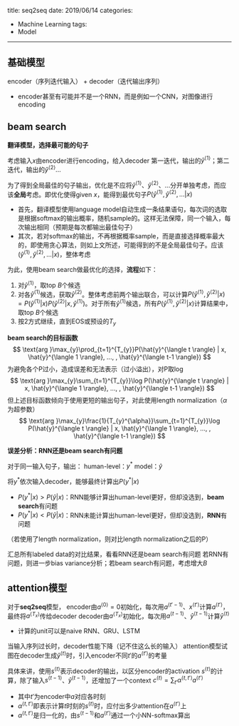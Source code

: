 title: seq2seq
date: 2019/06/14
categories:
- Machine Learning
tags:
- Model
---


## 基础模型

encoder（序列迭代输入） + decoder（迭代输出序列）
- encoder甚至有可能并不是一个RNN，而是例如一个CNN，对图像进行encoding


## beam search

**翻译模型，选择最可能的句子**

考虑输入$x$由encoder进行encoding，给入decoder
第一迭代，输出的$\hat{y}^{\langle 1 \rangle}$；第二迭代，输出的$\hat{y}^{\langle 2 \rangle}$...

为了得到全局最佳的句子输出，优化是不应将$\hat{y}^{\langle 1 \rangle}$、$\hat{y}^{\langle 2 \rangle}$、...分开单独考虑，而应该**全局**考虑。即优化使得given $x$，能得到最优句子$P(\hat{y}^{\langle 1 \rangle},\hat{y}^{\langle 2 \rangle},...|x)$

- 首先，翻译模型使用language model自动生成一条结果语句，每次词的选取是根据softmax的输出概率，随机sample的。这样无法保障，同一个输入，每次输出相同（预期是每次都输出最佳句子）
- 其次，若对softmax的输出，不再根据概率sample，而是直接选择概率最大的，即使用贪心算法，则如上文所述，可能得到的不是全局最佳句子。应该$(\hat{y}^{\langle 1 \rangle},\hat{y}^{\langle 2 \rangle},...|x)$，整体考虑

为此，使用beam search做最优化的选择，**流程**如下：

1. 对$\hat{y}^{\langle 1 \rangle}$，取top $B$个候选
2. 对各$\hat{y}^{\langle 1 \rangle}$候选，获取$\hat{y}^{\langle 2 \rangle}$。整体考虑前两个输出联合，可以计算$P(\hat{y}^{\langle 1 \rangle}, \hat{y}^{\langle 2 \rangle} | x) = P(\hat{y}^{\langle 1 \rangle} | x)P(\hat{y}^{\langle 2 \rangle} | x, \hat{y}^{\langle 1 \rangle})$。对于所有$\hat{y}^{\langle 1 \rangle}$候选，所有$P(\hat{y}^{\langle 1 \rangle}, \hat{y}^{\langle 2 \rangle} | x)$计算结果中，取top $B$个候选
3. 按2方式继续，直到EOS或预设的$T_{y}$

**beam search的目标函数**
$$
\text{arg }\max_{y}\prod_{t=1}^{T_{y}}P(\hat{y}^{\langle t \rangle} | x, \hat{y}^{\langle 1 \rangle}, ..., , \hat{y}^{\langle t-1 \rangle})
$$
为避免各个P过小，造成误差和无法表示（过小溢出），对P取log
$$
\text{arg }\max_{y}\sum_{t=1}^{T_{y}}\log P(\hat{y}^{\langle t \rangle} | x, \hat{y}^{\langle 1 \rangle}, ..., , \hat{y}^{\langle t-1 \rangle})
$$
但上述目标函数倾向于使用更短的输出句子，对此使用length normalization（$\alpha$为超参数）
$$
\text{arg }\max_{y}\frac{1}{T_{y}^{\alpha}}\sum_{t=1}^{T_{y}}\log P(\hat{y}^{\langle t \rangle} | x, \hat{y}^{\langle 1 \rangle}, ..., , \hat{y}^{\langle t-1 \rangle})
$$

**误差分析：RNN还是beam search有问题**

对于同一输入句子，输出：
human-level：$y^{*}$
model：$\hat{y}$

将$y^{*}$依次输入decoder，能够最终计算出$P(y^{*}|x)$

- $P(y^{*}|x) > P(\hat{y}|x)$：RNN能够计算出human-level更好，但却没选到，**beam search**有问题
- $P(y^{*}|x) < P(\hat{y}|x)$：RNN未能计算出human-level更好，但却没选到，**RNN**有问题

（若使用了length normalization，则对比length normalization之后的P）

汇总所有labeled data的对比结果，看看RNN还是beam search有问题
若RNN有问题，则进一步bias variance分析；若beam search有问题，考虑增大$B$


## attention模型

对于**seq2seq**模型，
encoder由$a^{\langle 0 \rangle} = 0$初始化，每次用$a^{\langle t'-1 \rangle}$、$x^{\langle t' \rangle}$计算$a^{\langle t' \rangle}$，最终将$a^{\langle T_{x} \rangle}$传给decoder
decoder由$a^{\langle T_{x} \rangle}$初始化，每次用$a^{\langle t-1 \rangle}$、$\hat{y}^{\langle t-1 \rangle}$计算$\hat{y}^{\langle t \rangle}$
- 计算的unit可以是naive RNN、GRU、LSTM

当输入序列过长时，decoder性能下降（记不住这么长的输入）
attention模型试图在decoder生成$\hat{y}^{\langle t \rangle}$时，引入encoder不同$t'$的$a^{\langle t' \rangle}$的考量

具体来讲，使用$s^{\langle t \rangle}$表示decoder的输出，以区分encoder的activation
$s^{\langle t \rangle}$的计算，除了输入$s^{\langle t-1 \rangle}$、$\hat{y}^{\langle t-1 \rangle}$，还增加了一个context $c^{\langle t \rangle} = \sum_{t'} \alpha^{\langle t, t' \rangle} a^{\langle t' \rangle}$
- 其中$t'$为encoder中$a$对应各时刻
- $\alpha^{\langle t, t' \rangle}$即表示计算$t$时刻的$s^{\langle t \rangle}$时，应付出多少attention在$a^{\langle t' \rangle}$上
- $\alpha^{\langle t, t' \rangle}$是归一化的，由$s^{\langle t-1 \rangle}$和$a^{\langle t' \rangle}$通过一个小NN-softmax算出

































